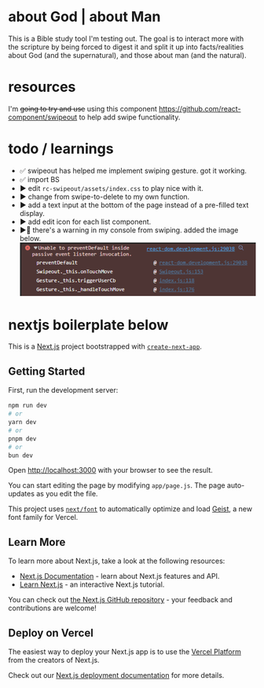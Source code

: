 # about God | about Man

This is a Bible study tool I'm testing out.
The goal is to interact more with the scripture by being forced to digest it and split it up into facts/realities about God (and the supernatural), and those about man (and the natural).

# resources

I'm ~~going to try and use~~ using this component https://github.com/react-component/swipeout to help add swipe functionality.

# todo / learnings

-   ✅ swipeout has helped me implement swiping gesture. got it working.
-   ✅ import BS
-   ▶️ edit `rc-swipeout/assets/index.css` to play nice with it.
-   ▶️ change from swipe-to-delete to my own function.
-   ▶️ add a text input at the bottom of the page instead of a pre-filled text display.
-   ▶️ add edit icon for each list component.
-   ▶️🐞 there's a warning in my console from swiping. added the image below.![warning](/images/rc-warning.png)

# nextjs boilerplate below

This is a [Next.js](https://nextjs.org) project bootstrapped with [`create-next-app`](https://nextjs.org/docs/app/api-reference/cli/create-next-app).

## Getting Started

First, run the development server:

```bash
npm run dev
# or
yarn dev
# or
pnpm dev
# or
bun dev
```

Open [http://localhost:3000](http://localhost:3000) with your browser to see the result.

You can start editing the page by modifying `app/page.js`. The page auto-updates as you edit the file.

This project uses [`next/font`](https://nextjs.org/docs/app/building-your-application/optimizing/fonts) to automatically optimize and load [Geist](https://vercel.com/font), a new font family for Vercel.

## Learn More

To learn more about Next.js, take a look at the following resources:

-   [Next.js Documentation](https://nextjs.org/docs) - learn about Next.js features and API.
-   [Learn Next.js](https://nextjs.org/learn) - an interactive Next.js tutorial.

You can check out [the Next.js GitHub repository](https://github.com/vercel/next.js) - your feedback and contributions are welcome!

## Deploy on Vercel

The easiest way to deploy your Next.js app is to use the [Vercel Platform](https://vercel.com/new?utm_medium=default-template&filter=next.js&utm_source=create-next-app&utm_campaign=create-next-app-readme) from the creators of Next.js.

Check out our [Next.js deployment documentation](https://nextjs.org/docs/app/building-your-application/deploying) for more details.
